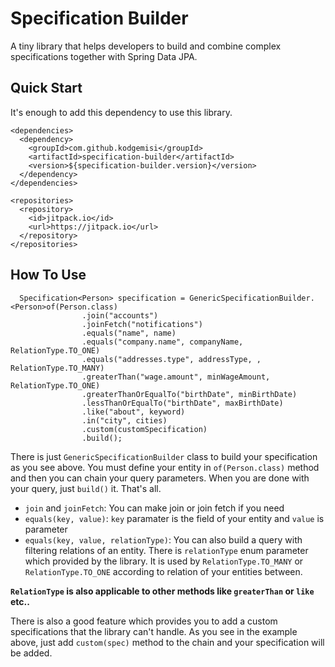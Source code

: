 # Specification Builder

A tiny library that helps developers to build and combine complex specifications together with Spring Data JPA.

## Quick Start
It's enough to add this dependency to use this library.
```
<dependencies>
  <dependency>
    <groupId>com.github.kodgemisi</groupId>
    <artifactId>specification-builder</artifactId>
    <version>${specification-builder.version}</version>
  </dependency>
</dependencies>

<repositories>
  <repository>
    <id>jitpack.io</id>
    <url>https://jitpack.io</url>
  </repository>
</repositories>
```

## How To Use

```
  Specification<Person> specification = GenericSpecificationBuilder.<Person>of(Person.class)
 				.join("accounts")
 				.joinFetch("notifications")
 				.equals("name", name)
 				.equals("company.name", companyName, RelationType.TO_ONE)
 				.equals("addresses.type", addressType, , RelationType.TO_MANY)
 				.greaterThan("wage.amount", minWageAmount, RelationType.TO_ONE)
 				.greaterThanOrEqualTo("birthDate", minBirthDate)
 				.lessThanOrEqualTo("birthDate", maxBirthDate)
 				.like("about", keyword)
 				.in("city", cities)
 				.custom(customSpecification)
 				.build();
```
There is just `GenericSpecificationBuilder` class to build your specification as you see above. 
You must define your entity in `of(Person.class)` method and then you can chain your query parameters.
When you are done with your query, just `build()` it. That's all.

- `join` and `joinFetch`: You can make join or join fetch if you need
- `equals(key, value)`: `key` paramater is the field of your entity and `value` is parameter
- `equals(key, value, relationType)`: You can also build a query with filtering relations of an entity.
There is `relationType` enum parameter which provided by the library.
It is used by `RelationType.TO_MANY` or `RelationType.TO_ONE` according to relation of your entities between.

**`RelationType` is also applicable to other methods like `greaterThan` or `like` etc..**

There is also a good feature which provides you to add a custom specifications that the library can't handle.
As you see in the example above, just add `custom(spec)` method to the chain and your specification will be added.
 

